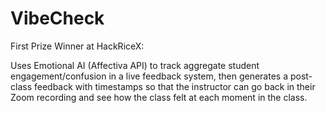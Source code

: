 # VibeCheck
First Prize Winner at HackRiceX:

Uses Emotional AI (Affectiva API) to track aggregate student engagement/confusion in a live feedback system, then generates a post-class feedback with timestamps so that the instructor can go back in their Zoom recording and see how the class felt at each moment in the class. 
